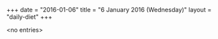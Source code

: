 +++
date = "2016-01-06"
title = "6 January 2016 (Wednesday)"
layout = "daily-diet"
+++


\<no entries\>
